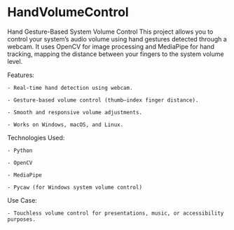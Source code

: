 # HandVolumeControl
Hand Gesture-Based System Volume Control This project allows you to control your system’s audio volume using hand gestures detected through a webcam. It uses OpenCV for image processing and MediaPipe for hand tracking, mapping the distance between your fingers to the system volume level.

Features:

    - Real-time hand detection using webcam.

    - Gesture-based volume control (thumb–index finger distance).

    - Smooth and responsive volume adjustments.

    - Works on Windows, macOS, and Linux.

Technologies Used:

    - Python

    - OpenCV

    - MediaPipe

    - Pycaw (for Windows system volume control)

Use Case:

    - Touchless volume control for presentations, music, or accessibility purposes.